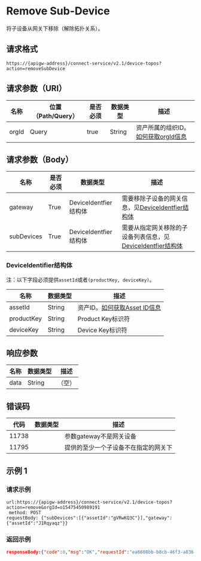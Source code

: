 # Remove Sub-Device

将子设备从网关下移除（解除拓扑关系）。

## 请求格式

```
https://{apigw-address}/connect-service/v2.1/device-topos?action=removeSubDevice
```

## 请求参数（URI）

| 名称          | 位置（Path/Query） | 是否必须 | 数据类型 | 描述      |
|---------------|------------------|----------|-----------|--------------|
| orgId         | Query            | true     | String    | 资产所属的组织ID。[如何获取orgId信息](/docs/api/zh_CN/latest/api_faqs#id-orgid-orgid)                |


## 请求参数（Body）

| 名称          | 是否必须 | 数据类型 | 描述      |
|--------------------|----------|-----------|--------------|
| gateway | True      |DeviceIdentfier结构体  | 需要移除子设备的网关信息，见[DeviceIdentfier结构体](/docs/api/zh_CN/latest/connect/remove_sub_device.html#deviceidentifier) |
| subDevices           | True      | DeviceIdentfier结构体  | 需要从指定网关移除的子设备列表信息，见[DeviceIdentfier结构体](/docs/api/zh_CN/latest/connect/remove_sub_device.html#deviceidentifier) |


### DeviceIdentifier结构体

注：以下字段必须提供`assetId`或者`(productKey, deviceKey)`。

| 名称      | 数据类型 |描述|
|----------------|----------------|------------------|
| assetId  | String         | 资产ID。[如何获取Asset ID信息](/docs/api/zh_CN/latest/api_faqs.html#asset-id-assetid-assetid)|
| productKey | String         | Product Key标识符      |
| deviceKey | String         | Device Key标识符          |




## 响应参数

| 名称| 数据类型 | 描述         |
|-------------|-----------------------------------|-----------------------------|
| data | String                           | （空）               |


## 错误码

| 代码| 数据类型 | 描述         |
|-------------|-----------------------------------|-----------------------------|
| 11738 |                | 参数gateway不是网关设备                |
| 11795 |                | 提供的至少一个子设备不在指定的网关下      |


## 示例 1

### 请求示例

```
url:https://{apigw-address}/connect-service/v2.1/device-topos?action=remove&orgId=o15475450989191
 method: POST
requestBody: {"subDevices":[{"assetId":"gVRwKQ3C"}],"gateway":{"assetId":"J1Rqyaqz"}}
```

### 返回示例

```json
responseBody:{"code":0,"msg":"OK","requestId":"ea6608bb-b8cb-46f3-a836-ee24ea9a028c","data":null}
```

